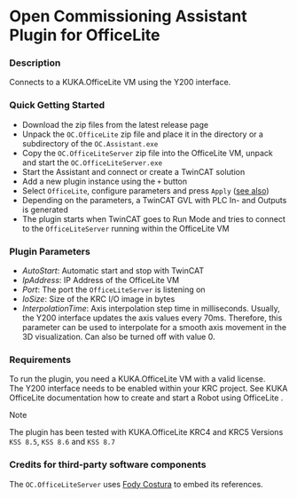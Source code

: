 # Open Commissioning Assistant Plugin for OfficeLite

### Description
Connects to a KUKA.OfficeLite VM using the Y200 interface.

### Quick Getting Started
- Download the zip files from the latest release page
- Unpack the `OC.OfficeLite` zip file and place it in the directory or a subdirectory of the `OC.Assistant.exe`
- Copy the `OC.OfficeLiteServer` zip file into the OfficeLite VM, unpack and start the `OC.OfficeLiteServer.exe`
- Start the Assistant and connect or create a TwinCAT solution
- Add a new plugin instance using the `+` button 
- Select `OfficeLite`, configure parameters and press `Apply` ([see also](https://github.com/OpenCommissioning/OC_Assistant?tab=readme-ov-file#installation-1))
- Depending on the parameters, a TwinCAT GVL with PLC In- and Outputs is generated 
- The plugin starts when TwinCAT goes to Run Mode and tries to connect to the `OfficeLiteServer` running within the OfficeLite VM

### Plugin Parameters
- _AutoStart_: Automatic start and stop with TwinCAT
- _IpAddress_: IP Address of the OfficeLite VM
- _Port_: The port the `OfficeLiteServer` is listening on
- _IoSize_: Size of the KRC I/O image in bytes
- _InterpolationTime_: Axis interpolation step time in milliseconds. Usually, the Y200 interface updates the axis values every 70ms. Therefore, this parameter can be used to interpolate for a smooth axis movement in the 3D visualization. Can also be turned off with value 0.

### Requirements
To run the plugin, you need a KUKA.OfficeLite VM with a valid license.\
The Y200 interface needs to be enabled within your KRC project.
See KUKA OfficeLite documentation how to create and start a Robot using OfficeLite .

> [!NOTE]
> The plugin has been tested with KUKA.OfficeLite KRC4 and KRC5 Versions `KSS 8.5`, `KSS 8.6` and `KSS 8.7`

### Credits for third-party software components
The `OC.OfficeLiteServer` uses [Fody Costura](https://www.nuget.org/packages/Costura.Fody/) to embed its references.
